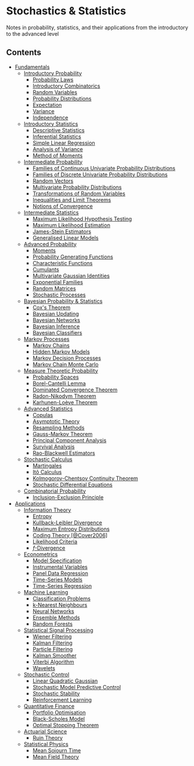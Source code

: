 # Stochastics & Statistics
Notes in probability, statistics, and their applications from the introductory to the advanced level

## Contents
-   [Fundamentals](#fundamentals)
    -   [Introductory Probability](#introductory-probability)
        -   [Probability Laws](#probability-laws)
        -   [Introductory Combinatorics](#introductory-combinatorics)
        -   [Random Variables](#random-variables)
        -   [Probability Distributions](#probability-distributions)
        -   [Expectation](#expectation)
        -   [Variance](#variance)
        -   [Independence](#independence)
    -   [Introductory Statistics](#introductory-statistics)
        -   [Descriptive Statistics](#descriptive-statistics)
        -   [Inferential Statistics](#inferential-statistics)
        -   [Simple Linear Regression](#simple-linear-regression)
        -   [Analysis of Variance](#analysis-of-variance)
        -   [Method of Moments](#method-of-moments)
    -   [Intermediate Probability](#intermediate-probability)
        -   [Families of Continuous Univariate Probability
            Distributions](#families-of-continuous-univariate-probability-distributions)
        -   [Families of Discrete Univariate Probability
            Distributions](#families-of-discrete-univariate-probability-distributions)
        -   [Random Vectors](#random-vectors)
        -   [Multivariate Probability
            Distributions](#multivariate-probability-distributions)
        -   [Transformations of Random
            Variables](#transformations-of-random-variables)
        -   [Inequalities and Limit
            Theorems](#inequalities-and-limit-theorems)
        -   [Notions of Convergence](#notions-of-convergence)
    -   [Intermediate Statistics](#intermediate-statistics)
        -   [Maximum Likelihood Hypothesis
            Testing](#maximum-likelihood-hypothesis-testing)
        -   [Maximum Likelihood
            Estimation](#maximum-likelihood-estimation)
        -   [James-Stein Estimators](#james-stein-estimators)
        -   [Generalised Linear Models](#generalised-linear-models)
    -   [Advanced Probability](#advanced-probability)
        -   [Moments](#moments)
        -   [Probability Generating
            Functions](#probability-generating-functions)
        -   [Characteristic Functions](#characteristic-functions)
        -   [Cumulants](#cumulants)
        -   [Multivariate Gaussian
            Identities](#multivariate-gaussian-identities)
        -   [Exponential Families](#exponential-families)
        -   [Random Matrices](#random-matrices)
        -   [Stochastic Processes](#stochastic-processes)
    -   [Bayesian Probability &
        Statistics](#bayesian-probability-statistics)
        -   [Cox's Theorem](#coxs-theorem)
        -   [Bayesian Updating](#bayesian-updating)
        -   [Bayesian Networks](#bayesian-networks)
        -   [Bayesian Inference](#bayesian-inference)
        -   [Bayesian Classifiers](#bayesian-classifiers)
    -   [Markov Processes](#markov-processes)
        -   [Markov Chains](#markov-chains)
        -   [Hidden Markov Models](#hidden-markov-models)
        -   [Markov Decision Processes](#markov-decision-processes)
        -   [Markov Chain Monte Carlo](#markov-chain-monte-carlo)
    -   [Measure Theoretic Probability](#measure-theoretic-probability)
        -   [Probability Spaces](#probability-spaces)
        -   [Borel-Cantelli Lemma](#borel-cantelli-lemma)
        -   [Dominated Convergence
            Theorem](#dominated-convergence-theorem)
        -   [Radon-Nikodym Theorem](#radon-nikodym-theorem)
        -   [Karhunen-Loève Theorem](#karhunen-loève-theorem)
    -   [Advanced Statistics](#advanced-statistics)
        -   [Copulas](#copulas)
        -   [Asymptotic Theory](#asymptotic-theory)
        -   [Resampling Methods](#resampling-methods)
        -   [Gauss-Markov Theorem](#gauss-markov-theorem)
        -   [Principal Component
            Analysis](#principal-component-analysis)
        -   [Survival Analysis](#survival-analysis)
        -   [Rao-Blackwell Estimators](#rao-blackwell-estimators)
    -   [Stochastic Calculus](#stochastic-calculus)
        -   [Martingales](#martingales)
        -   [Itô Calculus](#itô-calculus)
        -   [Kolmogorov-Chentsov Continuity
            Theorem](#kolmogorov-chentsov-continuity-theorem)
        -   [Stochastic Differential
            Equations](#stochastic-differential-equations)
    -   [Combinatorial Probability](#combinatorial-probability)
        -   [Inclusion-Exclusion
            Principle](#inclusion-exclusion-principle)
-   [Applications](#applications)
    -   [Information Theory](#information-theory)
        -   [Entropy](#entropy)
        -   [Kullback-Leibler Divergence](#kullback-leibler-divergence)
        -   [Maximum Entropy
            Distributions](#maximum-entropy-distributions)
        -   [Coding Theory [@Cover2006]](#coding-theory)
        -   [Likelihood Criteria](#likelihood-criteria)
        -   [$f$-Divergence](#f-divergence)
    -   [Econometrics](#econometrics)
        -   [Model Specification](#model-specification)
        -   [Instrumental Variables](#instrumental-variables)
        -   [Panel Data Regression](#panel-data-regression)
        -   [Time-Series Models](#time-series-models)
        -   [Time-Series Regression](#time-series-regression)
    -   [Machine Learning](#machine-learning)
        -   [Classification Problems](#classification-problems)
        -   [k-Nearest Neighbours](#k-nearest-neighbours)
        -   [Neural Networks](#neural-networks)
        -   [Ensemble Methods](#ensemble-methods)
        -   [Random Forests](#random-forests)
    -   [Statistical Signal Processing](#statistical-signal-processing)
        -   [Wiener Filtering](#wiener-filtering)
        -   [Kalman Filtering](#kalman-filtering)
        -   [Particle Filtering](#particle-filtering)
        -   [Kalman Smoother](#kalman-smoother)
        -   [Viterbi Algorithm](#viterbi-algorithm)
        -   [Wavelets](#wavelets)
    -   [Stochastic Control](#stochastic-control)
        -   [Linear Quadratic Gaussian](#linear-quadratic-gaussian)
        -   [Stochastic Model Predictive
            Control](#stochastic-model-predictive-control)
        -   [Stochastic Stability](#stochastic-stability)
        -   [Reinforcement Learning](#reinforcement-learning)
    -   [Quantitative Finance](#quantitative-finance)
        -   [Portfolio Optimisation](#portfolio-optimisation)
        -   [Black-Scholes Model](#black-scholes-model)
        -   [Optimal Stopping Theorem](#optimal-stopping-theorem)
    -   [Actuarial Science](#actuarial-science)
        -   [Ruin Theory](#ruin-theory)
    -   [Statistical Physics](#statistical-physics)
        -   [Mean Sojourn Time](#mean-sojourn-time)
        -   [Mean Field Theory](#mean-field-theory)

